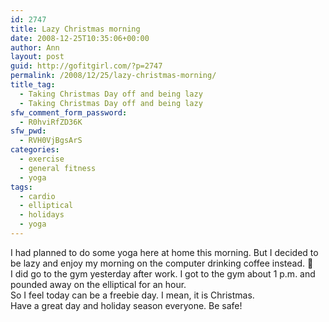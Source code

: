 ```yaml
---
id: 2747
title: Lazy Christmas morning
date: 2008-12-25T10:35:06+00:00
author: Ann
layout: post
guid: http://gofitgirl.com/?p=2747
permalink: /2008/12/25/lazy-christmas-morning/
title_tag:
  - Taking Christmas Day off and being lazy
  - Taking Christmas Day off and being lazy
sfw_comment_form_password:
  - R0hviRfZD36K
sfw_pwd:
  - RVH0VjBgsArS
categories:
  - exercise
  - general fitness
  - yoga
tags:
  - cardio
  - elliptical
  - holidays
  - yoga
---
```

I had planned to do some yoga here at home this morning. But I decided to be lazy and enjoy my morning on the computer drinking coffee instead. 🙂  
I did go to the gym yesterday after work. I got to the gym about 1 p.m. and pounded away on the elliptical for an hour.  
So I feel today can be a freebie day. I mean, it is Christmas.  
Have a great day and holiday season everyone. Be safe!